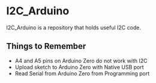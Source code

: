 # I2C_Arduino
I2C_Arduino is a repository that holds useful I2C code.

## Things to Remember
- A4 and A5 pins on Arduino Zero do not work with I2C
- Upload sketch to Arduino Zero with Native USB port
- Read Serial from Arduino Zero from Programming port
